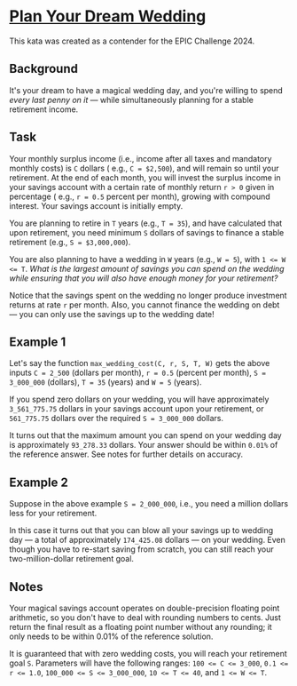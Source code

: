 # [Plan Your Dream Wedding](https://www.codewars.com/kata/plan-your-dream-wedding "https://www.codewars.com/kata/66314d6b7cb7030393dddf8a")

This kata was created as a contender for the EPIC Challenge 2024.

## Background

It's your dream to have a magical wedding day, and you're willing to spend *every last penny on it* — while
simultaneously planning for a stable retirement income.

## Task

Your monthly surplus income (i.e., income after all taxes and mandatory monthly costs) is `C` dollars (
e.g., `C = $2,500`), and will remain so until your retirement. At the end of each month, you will invest
the surplus income in your savings account with a certain rate of monthly return `r > 0` given in percentage (
e.g., `r = 0.5` percent per month), growing with compound interest. Your savings account is initially empty.

You are planning to retire in `T` years (e.g., `T = 35`), and have calculated that upon retirement, you need minimum `S`
dollars of savings to finance a stable retirement (e.g., `S = $3,000,000`).

You are also planning to have a wedding in `W` years (e.g., `W = 5`), with `1 <= W <= T`. *What is the largest amount of
savings you can spend on the wedding while ensuring that you will also have enough money for your retirement?*

Notice that the savings spent on the wedding no longer produce investment returns at rate `r` per month. Also, you
cannot finance the wedding on debt — you can only use the savings up to the wedding date!

## Example 1

Let's say the function `max_wedding_cost(C, r, S, T, W)` gets the above inputs `C = 2_500` (dollars per
month), `r = 0.5` (percent per month), `S = 3_000_000` (dollars), `T = 35` (years) and `W = 5` (years).

If you spend zero dollars on your wedding, you will have approximately `3_561_775.75` dollars in
your savings account upon your retirement, or `561_775.75` dollars over the required `S = 3_000_000` dollars.

It turns out that the maximum amount you can spend on your wedding day is approximately `93_278.33` dollars. Your answer
should be within `0.01%` of the reference answer. See notes for further details on accuracy.

## Example 2

Suppose in the above example `S = 2_000_000`, i.e., you need a million dollars less for your retirement.

In this case it turns out that you can blow all your savings up to wedding day — a total of approximately `174_425.08`
dollars — on your wedding. Even though you have to re-start saving from scratch, you can still reach your
two-million-dollar retirement goal.

## Notes

Your magical savings account operates on double-precision floating point arithmetic, so you don't have to deal with
rounding numbers to cents. Just return the final result as a floating point number without any rounding; it only needs
to be within 0.01% of the reference solution.

It is guaranteed that with zero wedding costs,
you will reach your retirement goal `S`. Parameters will have the following
ranges: `100 <= C <= 3_000`, `0.1 <= r <= 1.0`, `100_000 <= S <= 3_000_000`, `10 <= T <= 40`, and `1 <= W <= T`.